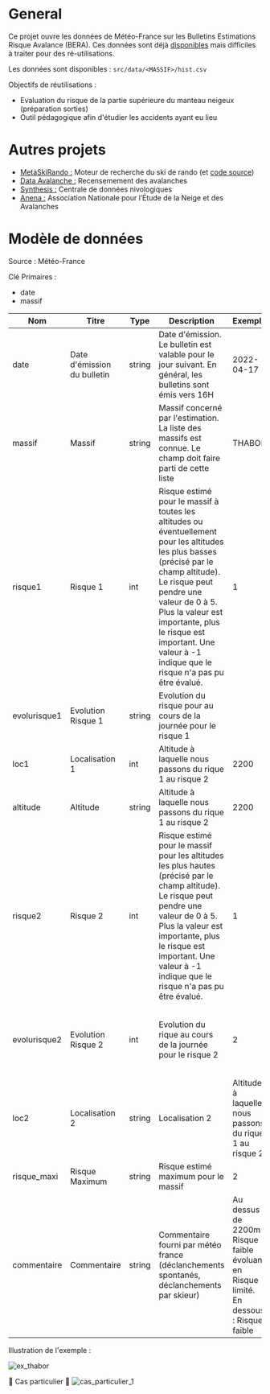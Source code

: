 # General

Ce projet ouvre les données de Météo-France sur les Bulletins Estimations Risque Avalance (BERA).
Ces données sont déjà [disponibles](https://donneespubliques.meteofrance.fr/?fond=produit&id_produit=265&id_rubrique=50) mais difficiles à traiter pour des ré-utilisations.

Les données sont disponibles : `src/data/<MASSIF>/hist.csv`

Objectifs de réutilisations :
  - Evaluation du risque de la partie supérieure du manteau neigeux (préparation sorties)
  - Outil pédagogique afin d'étudier les accidents ayant eu lieu

# Autres projets
- [MetaSkiRando :](https://www.metaskirando.ovh/Nivo.php) Moteur de recherche du ski de rando (et [code source](https://github.com/c2corg/metaskirando))
- [Data Avalanche :](http://www.data-avalanche.org) Recensemement des avalanches
- [Synthesis :](http://www.data-avalanche.org/synthesis/) Centrale de données nivologiques
- [Anena :](https://www.anena.org/)  Association Nationale pour l’Étude de la Neige et des Avalanches

# Modèle de données
Source :
  Météo-France 
  
Clé Primaires :
- date
- massif

|Nom|Titre|Type|Description|Exemple|Propriétés|
|-|-|-|-|-|-|
|date|Date d'émission du bulletin|string|Date d'émission. Le bulletin est valable pour le jour suivant. En général, les bulletins sont émis vers 16H|2022-04-17|Valeur obligatoire|
|massif|Massif|string|Massif concerné par l'estimation. La liste des massifs est connue. Le champ doit faire parti de cette liste|THABOR|Valeur obligatoire|
|risque1|Risque 1|int|Risque estimé pour le massif à toutes les altitudes ou éventuellement pour les altitudes les plus basses (précisé par le champ altitude). Le risque peut pendre une valeur de 0 à 5. Plus la valeur est importante, plus le risque est important. Une valeur à -1 indique que le risque n'a pas pu être évalué. |1|Valeur obligatoire|
|evolurisque1| Evolution Risque 1|string|Evolution du risque pour  au cours de la journée pour le risque 1||Valeur optionnelle|
|loc1|Localisation 1|int|Altitude à laquelle nous passons du rique 1 au risque 2|2200 |
|altitude|Altitude|string|Altitude à laquelle nous passons du rique 1 au risque 2|2200|Valeur optionnelle|
|risque2|Risque 2|int| Risque estimé pour le massif pour les altitudes les plus hautes (précisé par le champ altitude). Le risque peut pendre une valeur de 0 à 5. Plus la valeur est importante, plus le risque est important. Une valeur à -1 indique que le risque n'a pas pu être évalué.|1|Valeur optionnelle (sauf si le champ altitude n'est pas vide)|
|evolurisque2|Evolution Risque 2|int| Evolution du rique au cours de la journée pour le risque 2 |2|Valeur optionnelle (sauf si le champ altitude n'est pas vide)|
|loc2|Localisation 2|string|Localisation 2| Altitude à laquelle nous passons du rique 1 au risque 2 | Valeur optionnelle (sauf si le champ altitude n'est pas vide)|
|risque_maxi|Risque Maximum|string|Risque estimé maximum pour le massif| 2 | Valeur obligatoire|
|commentaire|Commentaire|string|Commentaire fourni par météo france (déclanchements spontanés, déclanchements par skieur)| Au dessus de 2200m : Risque faible évoluant en Risque limité. En dessous : Risque faible | Valeur optionnelle|

Illustration de l'exemple :

![ex_thabor](https://user-images.githubusercontent.com/14170613/169779005-bae4fa10-16ad-4457-895b-7dbff6494dbe.png)


🔴 Cas particulier 🔴
![cas_particulier_1](https://user-images.githubusercontent.com/14170613/169779307-1ec4ae30-6036-4a2c-8b2a-81bcfdc4e608.png)
